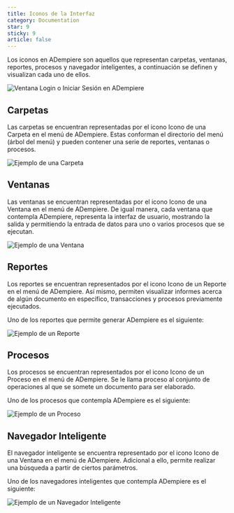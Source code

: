```yaml
---
title: Iconos de la Interfaz
category: Documentation
star: 9
sticky: 9
article: false
---
```


Los iconos en ADempiere son aquellos que representan carpetas, ventanas, reportes, procesos y navegador inteligentes, a continuación se definen y visualizan cada uno de ellos.

![Ventana Login o Iniciar Sesión en ADempiere](/assets/img/docs/basic-rules/login-icons.png)

## Carpetas

Las carpetas se encuentran representadas por el icono Icono de una Carpeta en el menú de ADempiere. Estas conforman el directorio del menú (árbol del menú) y pueden contener una serie de reportes, ventanas o procesos.

![Ejemplo de una Carpeta](/assets/img/docs/basic-rules/folders.png)

## Ventanas

Las ventanas se encuentran representadas por el icono Icono de una Ventana en el menú de ADempiere. De igual manera, cada ventana que contempla ADempiere, representa la interfaz de usuario, mostrando la salida y permitiendo la entrada de datos para uno o varios procesos que se ejecutan.

![Ejemplo de una Ventana](/assets/img/docs/basic-rules/windows.png)

## Reportes

Los reportes se encuentran representados por el icono Icono de un Reporte en el menú de ADempiere. Así mismo, permiten visualizar informes acerca de algún documento en específico, transacciones y procesos previamente ejecutados.

Uno de los reportes que permite generar ADempiere es el siguiente:

![Ejemplo de un Reporte](/assets/img/docs/basic-rules/reports.png)

## Procesos

Los procesos se encuentran representados por el icono Icono de un Proceso en el menú de ADempiere. Se le llama proceso al conjunto de operaciones al que se somete un documento para ser elaborado.

Uno de los procesos que contempla ADempiere es el siguiente:

![Ejemplo de un Proceso](/assets/img/docs/basic-rules/process.png)

## Navegador Inteligente

El navegador inteligente se encuentra representado por el icono Icono de una Ventana en el menú de ADempiere. Adicional a ello, permite realizar una búsqueda a partir de ciertos parámetros.

Uno de los navegadores inteligentes que contempla ADempiere es el siguiente:

![Ejemplo de un Navegador Inteligente](/assets/img/docs/basic-rules/navigators.png)